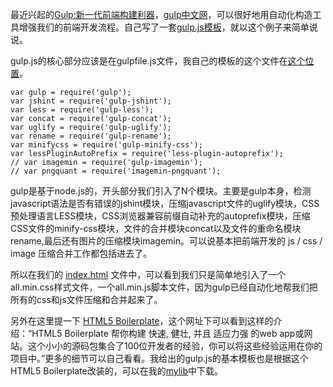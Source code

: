 最近兴起的[Gulp:新一代前端构建利器](http://gulpjs.com/)，[gulp中文网](http://www.gulpjs.com.cn/)，可以很好地用自动化构造工具增强我们的前端开发流程。自己写了一套[gulp.js模板](https://github.com/cody1991/gulp-study)，就以这个例子来简单说说。

gulp.js的核心部分应该是在gulpfile.js文件，我自己的模板的这个文件在[这个位置](https://github.com/cody1991/gulp-study/blob/gh-pages/gulpfile.js)。

	var gulp = require('gulp');
	var jshint = require('gulp-jshint');
	var less = require('gulp-less');
	var concat = require('gulp-concat');
	var uglify = require('gulp-uglify');
	var rename = require('gulp-rename');
	var minifycss = require('gulp-minify-css');
	var lessPluginAutoPrefix = require('less-plugin-autoprefix');
	// var imagemin = require('gulp-imagemin');
	// var pngquant = require('imagemin-pngquant');

gulp是基于node.js的，开头部分我们引入了N个模块。主要是gulp本身，检测javascript语法是否有错误的jshint模块，压缩javascript文件的uglify模块，CSS预处理语言LESS模块，CSS浏览器兼容前缀自动补充的autoprefix模块，压缩CSS文件的minify-css模块，文件的合并模块concat以及文件的重命名模块rename,最后还有图片的压缩模块imagemin。可以说基本把前端开发的 js / css / image 压缩合并工作都包括进去了。

所以在我们的 [index.html](https://github.com/cody1991/gulp-study/blob/gh-pages/index.html) 文件中，可以看到我们只是简单地引入了一个all.min.css样式文件，一个all.min.js脚本文件，因为gulp已经自动化地帮我们把所有的css和js文件压缩和合并起来了。

另外在这里提一下 [HTML5 Boilerplate](http://www.bootcss.com/p/html5boilerplate/)，这个网址下可以看到这样的介绍：“HTML5 Boilerplate 帮你构建 快速, 健壮, 并且 适应力强 的web app或网站。这个小小的源码包集合了100位开发者的经验，你可以将这些经验运用在你的项目中。”更多的细节可以自己看看。我给出的gulp.js的基本模板也是根据这个HTML5 Boilerplate改装的，可以在我的[mylib](https://github.com/cody1991/mylib/tree/gh-pages/framwork/singlepage)中下载。